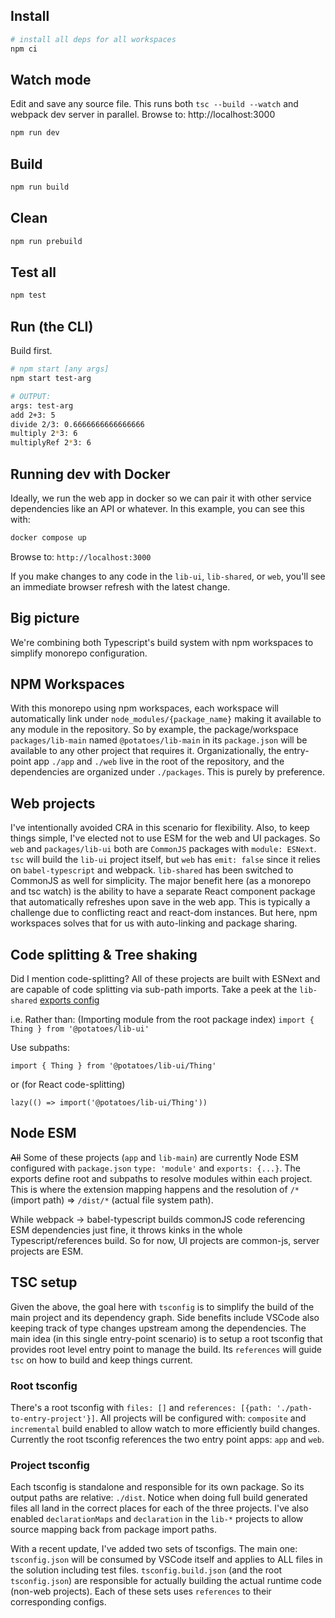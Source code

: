 ## Install

```bash
# install all deps for all workspaces
npm ci
```

## Watch mode

Edit and save any source file. This runs both `tsc --build --watch` and webpack dev server in parallel. Browse to: http://localhost:3000

```bash
npm run dev
```

## Build

```bash
npm run build
```

## Clean

```bash
npm run prebuild
```

## Test all

```bash
npm test
```

## Run (the CLI)

Build first.

```bash
# npm start [any args]
npm start test-arg

# OUTPUT:
args: test-arg
add 2+3: 5
divide 2/3: 0.6666666666666666
multiply 2*3: 6
multiplyRef 2*3: 6
```

## Running dev with Docker
Ideally, we run the web app in docker so we can pair it with other service dependencies like an API or whatever. In this example, you can see this with: 

```bash
docker compose up
```
Browse to: `http://localhost:3000`

If you make changes to any code in the `lib-ui`, `lib-shared`, or `web`, you'll see an immediate browser refresh with the latest change.


## Big picture

We're combining both Typescript's build system with npm workspaces to simplify monorepo configuration.

## NPM Workspaces

With this monorepo using npm workspaces, each workspace will automatically link under `node_modules/{package_name}` making it available to any module in the repository. So by example, the package/workspace `packages/lib-main` named `@potatoes/lib-main` in its `package.json` will be available to any other project that requires it. Organizationally, the entry-point app `./app` and `./web` live in the root of the repository, and the dependencies are organized under `./packages`. This is purely by preference.

## Web projects

I've intentionally avoided CRA in this scenario for flexibility. Also, to keep things simple, I've elected not to use ESM for the web and UI packages. So `web` and `packages/lib-ui` both are `CommonJS` packages with `module: ESNext`. `tsc` will build the `lib-ui` project itself, but `web` has `emit: false` since it relies on `babel-typescript` and webpack. `lib-shared` has been switched to CommonJS as well for simplicity. The major benefit here (as a monorepo and tsc watch) is the ability to have a separate React component package that automatically refreshes upon save in the web app. This is typically a challenge due to conflicting react and react-dom instances. But here, npm workspaces solves that for us with auto-linking and package sharing.

## Code splitting & Tree shaking

Did I mention code-splitting? All of these projects are built with ESNext and are capable of code splitting via sub-path imports. Take a peek at the `lib-shared` [exports config](https://github.com/nathanb/sandbox-ts-monorepo/blob/main/packages/lib-shared/package.json#L9)

i.e. Rather than:
(Importing module from the root package index)
`import { Thing } from '@potatoes/lib-ui'`

Use subpaths:

`import { Thing } from '@potatoes/lib-ui/Thing'`

or (for React code-splitting)

`lazy(() => import('@potatoes/lib-ui/Thing'))`

## Node ESM

~~All~~ Some of these projects (`app` and `lib-main`) are currently Node ESM configured with `package.json` `type: 'module'` and `exports: {...}`. The exports define root and subpaths to resolve modules within each project. This is where the extension mapping happens and the resolution of `/*` (import path) => `/dist/*` (actual file system path).

While webpack -> babel-typescript builds commonJS code referencing ESM dependencies just fine, it throws kinks in the whole Typescript/references build. So for now, UI projects are common-js, server projects are ESM.

## TSC setup

Given the above, the goal here with `tsconfig` is to simplify the build of the main project and its dependency graph. Side benefits include VSCode also keeping track of type changes upstream among the dependencies. The main idea (in this single entry-point scenario) is to setup a root tsconfig that provides root level entry point to manage the build. Its `references` will guide `tsc` on how to build and keep things current.

### Root tsconfig

There's a root tsconfig with `files: []` and `references: [{path: './path-to-entry-project'}]`. All projects will be configured with: `composite` and `incremental` build enabled to allow watch to more efficiently build changes. Currently the root tsconfig references the two entry point apps: `app` and `web`.

### Project tsconfig

Each tsconfig is standalone and responsible for its own package. So its output paths are relative: `./dist`. Notice when doing full build generated files all land in the correct places for each of the three projects. I've also enabled `declarationMaps` and `declaration` in the `lib-*` projects to allow source mapping back from package import paths.

With a recent update, I've added two sets of tsconfigs. The main one: `tsconfig.json` will be consumed by VSCode itself and applies to ALL files in the solution including test files. `tsconfig.build.json` (and the root `tsconfig.json`) are responsible for actually building the actual runtime code (non-web projects). Each of these sets uses `references` to their corresponding configs.
